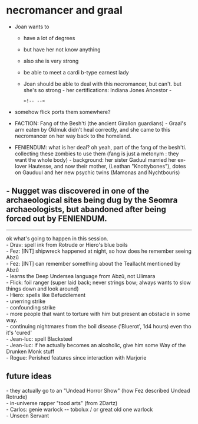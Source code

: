 # necromancer and graal

- Joan wants to<br>

    - have a lot of degrees

    - but have her not know anything

    - also she is very strong

    - be able to meet a cardi b-type earnest lady

    - Joan should be able to deal with this necromancer, but can't. but she's so strong - her certifications: Indiana Jones Ancestor -

        ```
        <!-- -->
        ```

        <!-- -->

    <!-- -->

    <!-- -->

    <!-- -->

    <!-- -->

- somehow flick ports them somewhere?

- FACTION: Fang of the Besh'ti (the ancient Girallon guardians) - Graal's arm eaten by Oklmuk didn't heal correctly, and she came to this necromancer on her way back to the homeland.

    <!-- -->

- FENIENDUM: what is her deal? oh yeah, part of the fang of the besh'ti. collecting these zombies to use them (fang is just a metonym : they want the whole body) - background: her sister Gaduul married her ex-lover Hautesse, and now their mother, (Leathan "Knottybones"), dotes on Gauduul and her new psychic twins (Mamonas and Nychtbouris)

    <!-- -->


<!-- -->

<!-- -->

<!-- -->

## \- Nugget was discovered in one of the archaeological sites being dug by the Seomra archaeologists, but abandoned after being forced out by FENIENDUM. 

<!-- -->

<div><hr></div>

<div>ok what's going to happen in this session.&nbsp;</div>

<div></div>

<div>- Drav: spell ink from Rotrude or Hiero's blue boils</div>

<div></div>

<div>- Fez: [INT] shipwreck happened at night, so how does he remember seeing Abzû</div>

<div>- Fez: [INT] can remember something about the Teallacht mentioned by Abzû</div>

<div> - learns the Deep Undersea language from Abzû, not Ulimara</div>

<div></div>

<div>- Flick: foil ranger (super laid back; never strings bow; always wants to slow things down and look around)</div>

<div></div>

<div>- Hiero: spells like Befuddlement</div>

<div> - unerring strike</div>

<div> - confounding strike</div>

<div> - more people that want to torture with him but present an obstacle in some way.&nbsp;</div>

<div> - continuing nightmares from the boil disease ('Bluerot', <a class="inline-roll roll" title="1d4" data-mode="roll" data-flavor="" data-formula="1d4">1d4</a>&nbsp;hours) even tho it's 'cured'</div>

<div></div>

<div>- Jean-luc: spell Blacksteel</div>

<div>- Jean-luc: if he actually becomes an alcoholic, give him some Way of the Drunken Monk stuff</div>

<div> - Rogue: Perished features since interaction with Marjorie</div>

<div></div>

## future ideas

<div>- they actually go to an "Undead Horror Show" (how Fez described Undead Rotrude)</div>

<div>- in-universe rapper "tood arts" (from 2Dartz)</div>

<div>- Carlos: genie warlock -- tobolux / or great old one warlock</div>

<div> - Unseen Servant</div>

